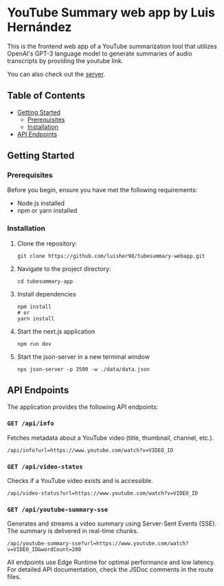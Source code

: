 # YouTube Summary web app by Luis Hernández

This is the frontend web app of a YouTube summarization tool that utilizes OpenAI's GPT-3 language model to generate summaries of audio transcripts by providing the youtube link.

You can also check out the [server](https://github.com/luisher98/tubesummary-server).

## Table of Contents

- [Getting Started](#getting-started)
  - [Prerequisites](#prerequisites)
  - [Installation](#installation)
- [API Endpoints](#api-endpoints)

## Getting Started

### Prerequisites

Before you begin, ensure you have met the following requirements:

- Node.js installed
- npm or yarn installed

### Installation

1. Clone the repository:
   ```
   git clone https://github.com/luisher98/tubesummary-webapp.git
   ```
2. Navigate to the project directory:
   ```
   cd tubesummary-app
   ```
3. Install dependencies
   ```
   npm install
   # or
   yarn install
   ```
4. Start the next.js application
   ```
   npm run dev
   ```
5. Start the json-server in a new terminal window
   ```
   npx json-server -p 3500 -w ./data/data.json
   ```

## API Endpoints

The application provides the following API endpoints:

### `GET /api/info`
Fetches metadata about a YouTube video (title, thumbnail, channel, etc.).
```
/api/info?url=https://www.youtube.com/watch?v=VIDEO_ID
```

### `GET /api/video-status`
Checks if a YouTube video exists and is accessible.
```
/api/video-status?url=https://www.youtube.com/watch?v=VIDEO_ID
```

### `GET /api/youtube-summary-sse`
Generates and streams a video summary using Server-Sent Events (SSE). The summary is delivered in real-time chunks.
```
/api/youtube-summary-sse?url=https://www.youtube.com/watch?v=VIDEO_ID&wordCount=200
```

All endpoints use Edge Runtime for optimal performance and low latency. For detailed API documentation, check the JSDoc comments in the route files.
